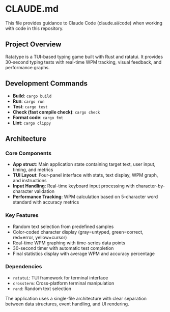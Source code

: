 # CLAUDE.md

This file provides guidance to Claude Code (claude.ai/code) when working with code in this repository.

## Project Overview

Ratatype is a TUI-based typing game built with Rust and ratatui. It provides 30-second typing tests with real-time WPM tracking, visual feedback, and performance graphs.

## Development Commands

- **Build**: `cargo build`
- **Run**: `cargo run`
- **Test**: `cargo test`
- **Check (fast compile check)**: `cargo check`
- **Format code**: `cargo fmt`
- **Lint**: `cargo clippy`

## Architecture

### Core Components

- **App struct**: Main application state containing target text, user input, timing, and metrics
- **TUI Layout**: Four-panel interface with stats, text display, WPM graph, and instructions
- **Input Handling**: Real-time keyboard input processing with character-by-character validation
- **Performance Tracking**: WPM calculation based on 5-character word standard with accuracy metrics

### Key Features

- Random text selection from predefined samples
- Color-coded character display (gray=untyped, green=correct, red=error, yellow=cursor)
- Real-time WPM graphing with time-series data points
- 30-second timer with automatic test completion
- Final statistics display with average WPM and accuracy percentage

### Dependencies

- `ratatui`: TUI framework for terminal interface
- `crossterm`: Cross-platform terminal manipulation
- `rand`: Random text selection

The application uses a single-file architecture with clear separation between data structures, event handling, and UI rendering.